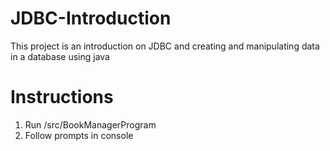 # JDBC-Introduction
This project is an introduction on JDBC and creating and manipulating data in a database using java

# Instructions
1. Run /src/BookManagerProgram
2. Follow prompts in console
